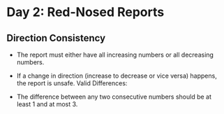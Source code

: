# Day 2: Red-Nosed Reports

## Direction Consistency

- The report must either have all increasing numbers or all decreasing numbers.
- If a change in direction (increase to decrease or vice versa) happens, the report is unsafe.
Valid Differences:

- The difference between any two consecutive numbers should be at least 1 and at most 3.
